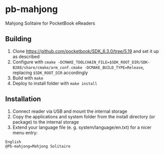 # pb-mahjong
Mahjong Solitaire for PocketBook eReaders
## Building
1. Clone <https://github.com/pocketbook/SDK_6.3.0/tree/5.19> and set it up as described
2. Configure with `cmake -DCMAKE_TOOLCHAIN_FILE=$SDK_ROOT_DIR/SDK-B288/share/cmake/arm_conf.cmake -DCMAKE_BUILD_TYPE=Release`, replacing `$SDK_ROOT_DIR` accordingly
3. Build with `make`
4. Deploy to install folder with `make install`
## Installation
1. Connect reader via USB and mount the internal storage
2. Copy the applications and system folder from the install directory (or package) to the internal storage
3. Extend your language file (e. g. system/language/en.txt) for a nicer menu entry:
```
English
@Pb-mahjong=Mahjong Solitaire
```
